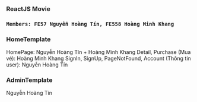 ### ReactJS Movie
### `Members: FE57 Nguyễn Hoàng Tín, FE558 Hoàng Minh Khang`
### HomeTemplate
HomePage: Nguyễn Hoàng Tín + Hoàng Minh Khang
Detail, Purchase (Mua vé): Hoàng Minh Khang
SignIn, SignUp, PageNotFound, Account (Thông tin user): Nguyễn Hoàng Tín
### AdminTemplate 
Nguyễn Hoàng Tín
